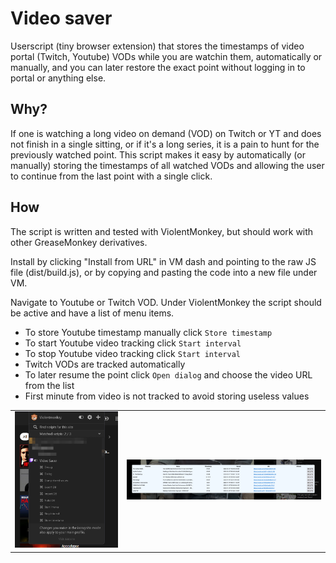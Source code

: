 # Video saver

Userscript (tiny browser extension) that stores the timestamps of video portal (Twitch, Youtube) VODs while you are watchin them, automatically or manually, and you can later restore the exact point without logging in to portal or anything else.

## Why?

If one is watching a long video on demand (VOD) on Twitch or YT and does not finish in
a single sitting, or if it's a long series, it is a pain to hunt for the previously
watched point. This script makes it easy by automatically (or manually) storing the timestamps
of all watched VODs and allowing the user to continue from the last point with
a single click.

## How

The script is written and tested with ViolentMonkey, but should work with other
GreaseMonkey derivatives.

Install by clicking "Install from URL" in VM dash and pointing to the raw JS file (dist/build.js), or by copying and pasting the
code into a new file under VM.

Navigate to Youtube or Twitch VOD. Under ViolentMonkey the script should be active and have a list of menu items.

- To store Youtube timestamp manually click `Store timestamp`
- To start Youtube video tracking click `Start interval`
- To stop Youtube video tracking click `Start interval`
- Twitch VODs are tracked automatically
- To later resume the point click `Open dialog` and choose the video URL from the list
- First minute from video is not tracked to avoid storing useless values

<table>
<tr>
<td>
<img src="./readme1.png" alt="Items under ViolenMonkey toolbar menu" />
</td>
<td>
<img src="./readme2.png" alt="Dialog with list (YT)" />
</td>
</tr>
</table>